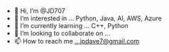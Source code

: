 - 👋 Hi, I’m @JD707
- 👀 I’m interested in ... Python, Java, AI, AWS, Azure
- 🌱 I’m currently learning ... C++, Python
- 💞️ I’m looking to collaborate on ... 
- 📫 How to reach me ...jpdave7@gmail.com

<!---
JD707/JD707 is a ✨ special ✨ repository because its `README.md` (this file) appears on your GitHub profile.
You can click the Preview link to take a look at your changes.
--->
